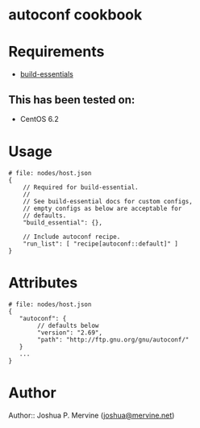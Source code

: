 # autoconf cookbook

# Requirements

* [build-essentials](http://community.opscode.com/cookbooks/build-essential)

## This has been tested on:

* CentOS 6.2

# Usage

    # file: nodes/host.json
    {
        // Required for build-essential.
        //
        // See build-essential docs for custom configs,
        // empty configs as below are acceptable for
        // defaults.
        "build_essential": {},

        // Include autoconf recipe.
        "run_list": [ "recipe[autoconf::default]" ]
    }

# Attributes

    # file: nodes/host.json
    {
       "autoconf": {
            // defaults below
            "version": "2.69",
            "path": "http://ftp.gnu.org/gnu/autoconf/"
       }
       ...
    }


# Author

Author:: Joshua P. Mervine (<joshua@mervine.net>)
